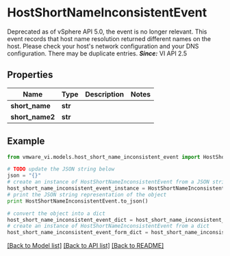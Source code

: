 # HostShortNameInconsistentEvent

Deprecated as of vSphere API 5.0, the event is no longer relevant.  This event records that host name resolution returned different names on the host.  Please check your host's network configuration and your DNS configuration. There may be duplicate entries.  ***Since:*** VI API 2.5 

## Properties
Name | Type | Description | Notes
------------ | ------------- | ------------- | -------------
**short_name** | **str** |  | 
**short_name2** | **str** |  | 

## Example

```python
from vmware_vi.models.host_short_name_inconsistent_event import HostShortNameInconsistentEvent

# TODO update the JSON string below
json = "{}"
# create an instance of HostShortNameInconsistentEvent from a JSON string
host_short_name_inconsistent_event_instance = HostShortNameInconsistentEvent.from_json(json)
# print the JSON string representation of the object
print HostShortNameInconsistentEvent.to_json()

# convert the object into a dict
host_short_name_inconsistent_event_dict = host_short_name_inconsistent_event_instance.to_dict()
# create an instance of HostShortNameInconsistentEvent from a dict
host_short_name_inconsistent_event_form_dict = host_short_name_inconsistent_event.from_dict(host_short_name_inconsistent_event_dict)
```
[[Back to Model list]](../README.md#documentation-for-models) [[Back to API list]](../README.md#documentation-for-api-endpoints) [[Back to README]](../README.md)


